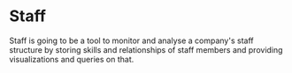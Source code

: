 # Staff

Staff is going to be a tool to monitor and analyse a company's staff structure by storing skills and relationships of staff members and providing visualizations and queries on that.
